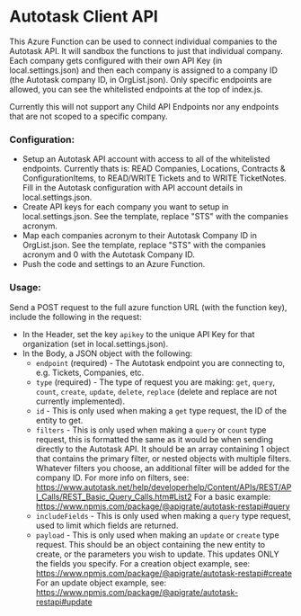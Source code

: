 # Autotask Client API

This Azure Function can be used to connect individual companies to the Autotask API. It will sandbox the functions to just that individual company. Each company gets configured with their own API Key (in local.settings.json) and then each company is assigned to a company ID (the Autotask company ID, in OrgList.json). Only specific endpoints are allowed, you can see the whitelisted endpoints at the top of index.js.

Currently this will not support any Child API Endpoints nor any endpoints that are not scoped to a specific company. 

### Configuration:
- Setup an Autotask API account with access to all of the whitelisted endpoints. Currently thats is: READ Companies, Locations, Contracts & ConfigurationItems, to READ/WRITE Tickets and to WRITE TicketNotes. Fill in the Autotask configuration with API account details in local.settings.json.
- Create API keys for each company you want to setup in local.settings.json. See the template, replace "STS" with the companies acronym.
- Map each companies acronym to their Autotask Company ID in OrgList.json. See the template, replace "STS" with the companies acronym and 0 with the Autotask Company ID.
- Push the code and settings to an Azure Function.

### Usage:
Send a POST request to the full azure function URL (with the function key), include the following in the request:
- In the Header, set the key `apikey` to the unique API Key for that organization (set in local.settings.json).
- In the Body, a JSON object with the following:
    - `endpoint` (required) - The Autotask endpoint you are connecting to, e.g. Tickets, Companies, etc.
    - `type` (required) - The type of request you are making: `get`, `query`, `count`, `create`, `update`, `delete`, `replace` (delete and replace are not currently implemented).
    - `id` - This is only used when making a `get` type request, the ID of the entity to get.
    - `filters` - This is only used when making a `query` or `count` type request, this is formatted the same as it would be when sending directly to the Autotask API. It should be an array containing 1 object that contains the primary filter, or nested objects with multiple filters. Whatever filters you choose, an additional filter will be added for the company ID. For more info on filters, see: https://www.autotask.net/help/developerhelp/Content/APIs/REST/API_Calls/REST_Basic_Query_Calls.htm#List2  For a basic example: https://www.npmjs.com/package/@apigrate/autotask-restapi#query
    - `includeFields` - This is only used when making a `query` type request, used to limit which fields are returned.
    - `payload` - This is only used when making an `update` or `create` type request. This should be an object containing the new entity to create, or the parameters you wish to update. This updates ONLY the fields you specify. For a creation object example, see: https://www.npmjs.com/package/@apigrate/autotask-restapi#create  For an update object example, see: https://www.npmjs.com/package/@apigrate/autotask-restapi#update